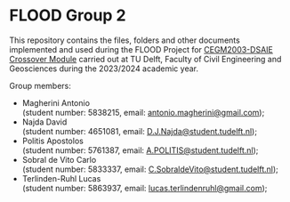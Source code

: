 # FLOOD Group 2
This repository contains the files, folders and other documents implemented and used during the FLOOD Project for [CEGM2003-DSAIE Crossover Module](https://studyguide.tudelft.nl/a101_displayCourse.do?course_id=66967) carried out at TU Delft, Faculty of Civil Engineering and Geosciences during the 2023/2024 academic year.

Group members:

- Magherini Antonio
\
(student number: 5838215, email: <antonio.magherini@gmail.com>);
- Najda David
\
(student number: 4651081, email: <D.J.Najda@student.tudelft.nl>);
- Politis Apostolos
\
(student number: 5761387, email: <A.POLITIS@student.tudelft.nl>);
- Sobral de Vito Carlo
\
(student number: 5833337, email: <C.SobraldeVito@student.tudelft.nl>);
- Terlinden-Ruhl Lucas
\
(student number: 5863937, email: <lucas.terlindenruhl@gmail.com>);
